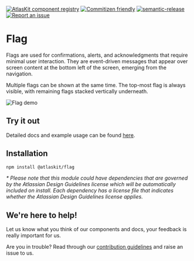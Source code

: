 [![AtlasKit component registry](https://img.shields.io/badge/AtlasKit-components-FF5230.svg)](http://atlaskit.atlassian.com)
[![Commitizen friendly](https://img.shields.io/badge/commitizen-friendly-brightgreen.svg)](http://Commitizen.github.io/cz-cli/)
[![semantic-release](https://img.shields.io/badge/GitHub-semantic_release-ffab00.svg)](https://github.com/semantic-release/semantic-release)
[![Report an issue](https://img.shields.io/badge/Report-an_issue-6554C0.svg)](http://go.atlassian.com/atlaskit-issues)

# Flag

Flags are used for confirmations, alerts, and acknowledgments that require minimal user interaction. They are event-driven messages that appear over screen content at the bottom left of the screen, emerging from the navigation.

Multiple flags can be shown at the same time. The top-most flag is always visible, with remaining flags stacked vertically underneath.

![Flag demo](https://i.imgur.com/bwe40hc.gif)

## Try it out

Detailed docs and example usage can be found [here](https://aui-cdn.atlassian.com/atlaskit/stories/@atlaskit/flag/6.1.0/).

## Installation

```sh
npm install @atlaskit/flag
```

_* Please note that this module could have dependencies that are governed by the Atlassian Design Guidelines license which will be automatically included on install. Each dependency has a license file that indicates whether the Atlassian Design Guidelines license applies._

## We're here to help!

Let us know what you think of our components and docs, your feedback is really important for us.

Are you in trouble? Read through our [contribution guidelines](https://bitbucket.org/atlassian/atlaskit/src/HEAD/CONTRIBUTING.md) and raise an issue to us.


